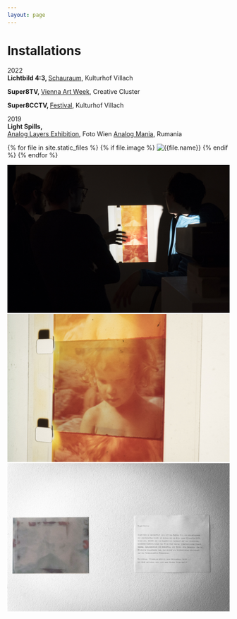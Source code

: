 ```yaml
---
layout: page
---
```


# Installations

2022<br>
<strong> Lichtbild 4:3, </strong> <a href="https://kulturhofvillach.at/events/2022/2022-11-26_vernissage_maicherplessl/" rel="noopener noreferrer" target="_blank">Schauraum</a>, Kulturhof Villach

<strong> Super8TV, </strong> <a href="https://www.viennaartweek.at/en/" rel="noopener noreferrer" target="_blank">Vienna Art Week</a>, Creative Cluster

<strong> Super8CCTV, </strong> <a href="https://kulturhofvillach.at/events/2022/2022-09-02_festival/Kulturhofkeller" rel="noopener noreferrer" target="_blank"> Festival</a>, Kulturhof Villach

2019<br>
<strong> Light Spills, </strong></br> 
<a href="https://www.filmkoopwien.at/de/fotowien/" rel="noopener noreferrer" target="_blank">Analog Layers Exhibition</a>, Foto Wien
<a href="https://www.analogmania.ro/Analog" rel="noopener noreferrer" target="_blank"> Analog Mania</a>, Rumania

{% for file in site.static_files %}
  {% if file.image %}
  <img src="{{file.path}}" alt="{{file.name}}">
  {% endif %}
{% endfor %}

![](/assets/img/AnalogLayers_HQ-4.jpg "Analog Layers")
![](/assets/img/AnalogLayers_HQ-11.jpg "Analog Layers")
![](/assets/img/AnalogLayers_HQ-10.jpg "Analog Layers")